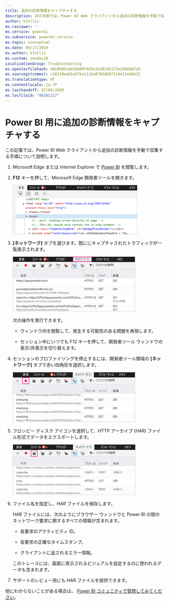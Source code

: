 ```yaml
---
title: 追加の診断情報をキャプチャする
description: 次の手順では、Power BI Web クライアントから追加の診断情報を手動で収集するために可能性のある 2 つのオプションを提供します。
author: kfollis
ms.reviewer: ''
ms.service: powerbi
ms.subservice: powerbi-service
ms.topic: conceptual
ms.date: 09/17/2019
ms.author: kfollis
ms.custom: seodec18
LocalizationGroup: Troubleshooting
ms.openlocfilehash: 49e0b85cb42b008f8d5e3e38296172e24b868fa8
ms.sourcegitcommit: c18130ea61e67ba111be870ddb971c6413a4b632
ms.translationtype: HT
ms.contentlocale: ja-JP
ms.lasthandoff: 07/09/2020
ms.locfileid: "86161217"
---
```

# <a name="capture-additional-diagnostic-information-for-power-bi"></a>Power BI 用に追加の診断情報をキャプチャする

この記事では、Power BI Web クライアントから追加の診断情報を手動で収集する手順について説明します。

1. Microsoft Edge または Internet Explorer で [Power BI](https://app.powerbi.com) を閲覧します。

1. **F12** キーを押して、Microsoft Edge 開発者ツールを開きます。

   ![Microsoft Edge 開発者ツールの [要素] タブのスクリーンショット。](media/service-admin-capturing-additional-diagnostic-information-for-power-bi/edge-developer-tools.png)

1. **[ネットワーク]** タブを選びます。既ににキャプチャされたトラフィックが一覧表示されます。

   ![Microsoft Edge 開発者ツールの [ネットワーク] タブのスクリーンショット。](media/service-admin-capturing-additional-diagnostic-information-for-power-bi/edge-network-tab.png)

    次の操作を実行できます。

    * ウィンドウ内を閲覧して、発生する可能性のある問題を再現します。

    * セッション中にいつでも F12 キーを押して、開発者ツール ウィンドウの表示/非表示を切り替えます。

1. セッションのプロファイリングを停止するには、開発者ツール領域の **[ネットワーク]** タブで赤い四角形を選択します。

   ![Microsoft Edge 開発者ツールの [停止] アイコンが強調表示された [ネットワーク] タブのスクリーンショット。](media/service-admin-capturing-additional-diagnostic-information-for-power-bi/edge-network-tab-stop.png)

1. フロッピー ディスク アイコンを選択して、HTTP アーカイブ (HAR) ファイル形式でデータをエクスポートします。

   ![Microsoft Edge 開発者ツールのフロッピー ディスク アイコンが強調表示された [ネットワーク] タブのスクリーンショット。](media/service-admin-capturing-additional-diagnostic-information-for-power-bi/edge-network-tab-save.png)

1. ファイル名を指定し、HAR ファイルを保存します。

    HAR ファイルには、次のようにブラウザー ウィンドウと Power BI の間のネットワーク要求に関するすべての情報が含まれます。

    * 各要求のアクティビティ ID。

    * 各要求の正確なタイムスタンプ。

    * クライアントに返されるエラー情報。

    このトレースには、画面に表示されるビジュアルを設定するのに使われるデータも含まれます。

1. サポートのレビュー用にも HAR ファイルを提供できます。

他にわからないことがある場合は、 [Power BI コミュニティで質問してみてください](https://community.powerbi.com/)。
